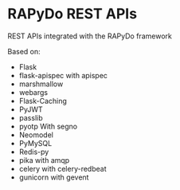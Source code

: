 # RAPyDo REST APIs

REST APIs integrated with the RAPyDo framework

Based on:

- Flask
- flask-apispec with apispec
- marshmallow
- webargs
- Flask-Caching
- PyJWT
- passlib
- pyotp With segno
- Neomodel
- PyMySQL
- Redis-py
- pika with amqp
- celery with celery-redbeat
- gunicorn with gevent
